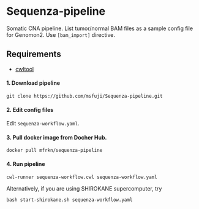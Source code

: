 # Sequenza-pipeline
Somatic CNA pipeline. List tumor/normal BAM files as a sample config file for Genomon2. Use `[bam_import]` directive.

## Requirements
- [cwltool](https://github.com/common-workflow-language/cwltool)

#### 1. Download pipeline
```
git clone https://github.com/msfuji/Sequenza-pipeline.git
```
#### 2. Edit config files
Edit `sequenza-workflow.yaml`.

#### 3. Pull docker image from Docher Hub.
```
docker pull mfrkn/sequenza-pipeline
```
#### 4. Run pipeline
```
cwl-runner sequenza-workflow.cwl sequenza-workflow.yaml
```
Alternatively, if you are using SHIROKANE supercomputer, try
```
bash start-shirokane.sh sequenza-workflow.yaml
```
